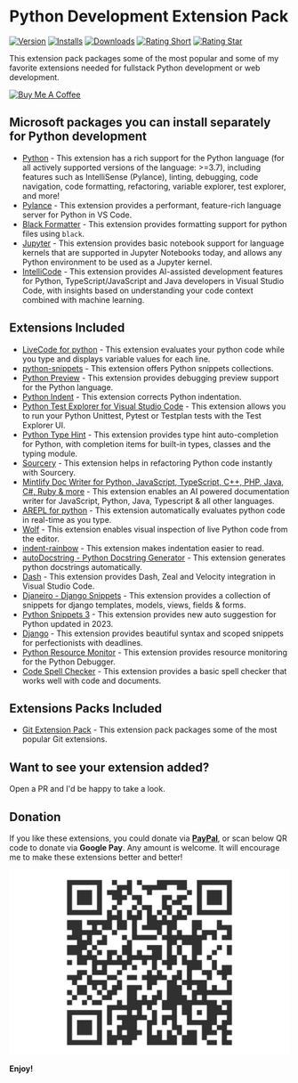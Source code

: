 # Python Development Extension Pack

[![Version](https://vsmarketplacebadges.dev/version/demystifying-javascript.python-extensions-pack.svg?&colorB=orange)](https://marketplace.visualstudio.com/items?itemName=demystifying-javascript.python-extensions-pack) [![Installs](https://vsmarketplacebadges.dev/installs/demystifying-javascript.python-extensions-pack.svg)](https://marketplace.visualstudio.com/items?itemName=demystifying-javascript.python-extensions-pack) [![Downloads](https://vsmarketplacebadges.dev/downloads/demystifying-javascript.python-extensions-pack.svg)](https://marketplace.visualstudio.com/items?itemName=demystifying-javascript.python-extensions-pack) [![Rating Short](https://vsmarketplacebadges.dev/rating-short/demystifying-javascript.python-extensions-pack.svg)](https://marketplace.visualstudio.com/items?itemName=demystifying-javascript.python-extensions-pack) [![Rating Star](https://vsmarketplacebadges.dev/rating-star/demystifying-javascript.python-extensions-pack.svg)](https://marketplace.visualstudio.com/items?itemName=demystifying-javascript.python-extensions-pack)


This extension pack packages some of the most popular and some of my favorite extensions needed for fullstack Python development or web development.

<a href="https://www.buymeacoffee.com/demystifyingjs" target="_blank"><img src="https://cdn.buymeacoffee.com/buttons/v2/default-yellow.png" alt="Buy Me A Coffee" style="height: 60px !important;width: 217px !important;" ></a>

## Microsoft packages you can install separately for Python development
* [Python](https://marketplace.visualstudio.com/items?itemName=ms-python.python) - This extension has a rich support for the Python language (for all actively supported versions of the language: >=3.7), including features such as IntelliSense (Pylance), linting, debugging, code navigation, code formatting, refactoring, variable explorer, test explorer, and more!
* [Pylance](https://marketplace.visualstudio.com/items?itemName=ms-python.vscode-pylance) - This extension provides a performant, feature-rich language server for Python in VS Code.
* [Black Formatter](https://marketplace.visualstudio.com/items?itemName=ms-python.black-formatter) - This extension provides formatting support for python files using `black`.
* [Jupyter](https://marketplace.visualstudio.com/items?itemName=ms-toolsai.jupyter) - This extension provides basic notebook support for language kernels that are supported in Jupyter Notebooks today, and allows any Python environment to be used as a Jupyter kernel.
* [IntelliCode](https://marketplace.visualstudio.com/items?itemName=VisualStudioExptTeam.vscodeintellicode) - This extension provides AI-assisted development features for Python, TypeScript/JavaScript and Java developers in Visual Studio Code, with insights based on understanding your code context combined with machine learning.

## Extensions Included

* [LiveCode for python](https://marketplace.visualstudio.com/items?itemName=xirider.livecode) - This extension evaluates your python code while you type and displays variable values for each line.
* [python-snippets](https://marketplace.visualstudio.com/items?itemName=cstrap.python-snippets) - This extension offers Python snippets collections.
* [Python Preview](https://marketplace.visualstudio.com/items?itemName=dongli.python-preview) - This extension provides debugging preview support for the Python language.
* [Python Indent](https://marketplace.visualstudio.com/items?itemName=KevinRose.vsc-python-indent) - This extension corrects Python indentation.
* [Python Test Explorer for Visual Studio Code](https://marketplace.visualstudio.com/items?itemName=LittleFoxTeam.vscode-python-test-adapter) - This extension allows you to run your Python Unittest, Pytest or Testplan tests with the Test Explorer UI.
* [Python Type Hint](https://marketplace.visualstudio.com/items?itemName=njqdev.vscode-python-typehint) - This extension provides type hint auto-completion for Python, with completion items for built-in types, classes and the typing module.
* [Sourcery](https://marketplace.visualstudio.com/items?itemName=sourcery.sourcery) - This extension helps in refactoring Python code instantly with Sourcery.
* [Mintlify Doc Writer for Python, JavaScript, TypeScript, C++, PHP, Java, C#, Ruby & more](https://marketplace.visualstudio.com/items?itemName=mintlify.document) - This extension enables an AI powered documentation writer for JavaScript, Python, Java, Typescript & all other languages.
* [AREPL for python](https://marketplace.visualstudio.com/items?itemName=almenon.arepl) - This extension automatically evaluates python code in real-time as you type.
* [Wolf](https://marketplace.visualstudio.com/items?itemName=traBpUkciP.wolf) - This extension enables visual inspection of live Python code from the editor.
* [indent-rainbow](https://marketplace.visualstudio.com/items?itemName=oderwat.indent-rainbow) - This extension makes indentation easier to read.
* [autoDocstring - Python Docstring Generator](https://marketplace.visualstudio.com/items?itemName=njpwerner.autodocstring) - This extension generates python docstrings automatically.
* [Dash](https://marketplace.visualstudio.com/items?itemName=deerawan.vscode-dash) - This extension provides Dash, Zeal and Velocity integration in Visual Studio Code.
* [Djaneiro - Django Snippets](https://marketplace.visualstudio.com/items?itemName=thebarkman.vscode-djaneiro) - This extension provides a collection of snippets for django templates, models, views, fields & forms.
* [Python Snippets 3](https://marketplace.visualstudio.com/items?itemName=EricSia.pythonsnippets3) - This extension provides new auto suggestion for Python updated in 2023.
* [Django](https://marketplace.visualstudio.com/items?itemName=batisteo.vscode-django) - This extension provides beautiful syntax and scoped snippets for perfectionists with deadlines.
* [Python Resource Monitor](https://marketplace.visualstudio.com/items?itemName=kaih2o.python-resource-monitor) - This extension provides resource monitoring for the Python Debugger.
* [Code Spell Checker](https://marketplace.visualstudio.com/items?itemName=streetsidesoftware.code-spell-checker) - This extension provides a basic spell checker that works well with code and documents.

## Extensions Packs Included
* [Git Extension Pack](https://marketplace.visualstudio.com/items?itemName=donjayamanne.git-extension-pack) - This extension pack packages some of the most popular Git extensions.
## Want to see your extension added?

Open a PR and I'd be happy to take a look.

## Donation

If you like these extensions, you could donate via **[PayPal](https://www.paypal.com/paypalme/demystifyingjs)**, or scan below QR code to donate via **Google Pay**. Any amount is welcome. It will encourage me to make these extensions better and better!

![Gpay](https://github.com/demystifying-javascript/python-extension-pack/raw/HEAD/images/gpay.jpeg)

**Enjoy!**
